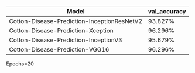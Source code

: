 | Model                                        | val_accuracy  |
| ---------------------------------------------| ------------- |
| Cotton-Disease-Prediction-InceptionResNetV2  | 93.827%       |
| Cotton-Disease-Prediction-Xception           | 96.296%       |
| Cotton-Disease-Prediction-InceptionV3        | 95.679%       |
| Cotton-Disease-Prediction-VGG16              | 96.296%       |

Epochs=20
